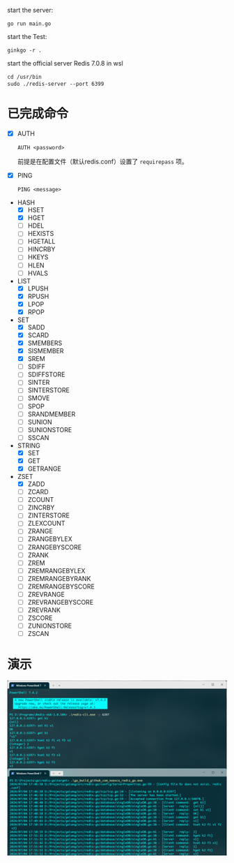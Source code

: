start the server:
```shell
go run main.go
```

start the Test:
```shell
ginkgo -r .
```   


start the official server Redis 7.0.8 in wsl
```shell
cd /usr/bin
sudo ./redis-server --port 6399
```

# 已完成命令

 - [x] AUTH

   ```shell
   AUTH <password> 
   ```
    前提是在配置文件（默认redis.conf）设置了 `requirepass` 项。
    
 - [x] PING
    
    ```shell
    PING <message>  
    ```
 - HASH
   - [x] HSET
   - [x] HGET
   - [ ] HDEL
   - [ ] HEXISTS
   - [ ] HGETALL
   - [ ] HINCRBY
   - [ ] HKEYS
   - [ ] HLEN
   - [ ] HVALS
- LIST
  - [x] LPUSH
  - [x] RPUSH
  - [x] LPOP
  - [x] RPOP
- SET
  - [x] SADD
  - [x] SCARD
  - [x] SMEMBERS
  - [x] SISMEMBER
  - [x] SREM
  - [ ] SDIFF
  - [ ] SDIFFSTORE
  - [ ] SINTER
  - [ ] SINTERSTORE
  - [ ] SMOVE
  - [ ] SPOP
  - [ ] SRANDMEMBER
  - [ ] SUNION
  - [ ] SUNIONSTORE
  - [ ] SSCAN
- STRING
  - [x] SET
  - [x] GET
  - [x] GETRANGE
- ZSET
  - [x] ZADD				
  - [ ] ZCARD				
  - [ ] ZCOUNT			
  - [ ] ZINCRBY			
  - [ ] ZINTERSTORE		
  - [ ] ZLEXCOUNT			
  - [ ] ZRANGE			
  - [ ] ZRANGEBYLEX		
  - [ ] ZRANGEBYSCORE		
  - [ ] ZRANK				
  - [ ] ZREM				
  - [ ] ZREMRANGEBYLEX
  - [ ] ZREMRANGEBYRANK
  - [ ] ZREMRANGEBYSCORE
  - [ ] ZREVRANGE			
  - [ ] ZREVRANGEBYSCORE
  - [ ] ZREVRANK			
  - [ ] ZSCORE			
  - [ ] ZUNIONSTORE		
  - [ ] ZSCAN

# 演示

<img src=".\img\demonstrate.png" style="zoom: 50%" alt="demonstrate"/>
